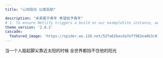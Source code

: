 ```yaml
---
title: "心向阳光 以爱启航"

description: "未来属于青年 希望给予青年"
# 1. To ensure Netlify triggers a build on our exampleSite instance, we need to change a file in the exampleSite directory.
theme_version: '2.8.2'
cascade:
  featured_image: 'https://spider.ws.126.net/52fa62bacda7eff982ea0b3c01ff4474.gif'
---
```

当一个人踮起脚尖靠近太阳的时候
全世界都挡不住他的阳光

